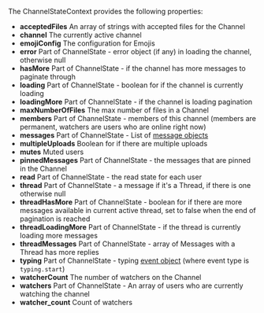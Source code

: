The ChannelStateContext provides the following properties:

- **acceptedFiles** An array of strings with accepted files for the Channel
- **channel** The currently active channel
-  **emojiConfig** The configuration for Emojis
-  **error** Part of ChannelState - error object (if any) in loading the channel, otherwise null
-  **hasMore** Part of ChannelState - if the channel has more messages to paginate through
-  **loading** Part of ChannelState - boolean for if the channel is currently loading
-  **loadingMore** Part of ChannelState - if the channel is loading pagination
-  **maxNumberOfFiles** The max number of files in a Channel
-  **members** Part of ChannelState - members of this channel (members are permanent, watchers are users who are online right now)
-  **messages** Part of ChannelState - List of [message objects](https://getstream.io/chat/docs/javascript/message_format/?language=javascript)
-  **multipleUploads** Boolean for if there are multiple uploads
-  **mutes** Muted users
-  **pinnedMessages** Part of ChannelState - the messages that are pinned in the Channel
-  **read** Part of ChannelState - the read state for each user
-  **thread** Part of ChannelState - a message if it's a Thread, if there is one otherwise null
-  **threadHasMore** Part of ChannelState - boolean for if there are more messages available in current active thread, set to false when the end of pagination is reached
-  **threadLoadingMore** Part of ChannelState - if the thread is currently loading more messages
-  **threadMessages** Part of ChannelState - array of Messages with a Thread has more replies
-  **typing** Part of ChannelState - typing [event object](https://getstream.io/chat/docs/javascript/event_object/?language=javascript) (where event type is `typing.start`)
-  **watcherCount** The number of watchers on the Channel
-  **watchers** Part of ChannelState - An array of users who are currently watching the channel
-  **watcher_count** Count of watchers